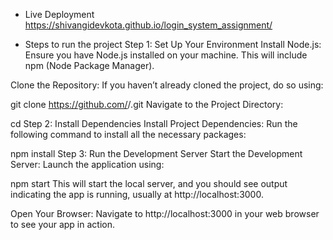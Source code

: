 * Live Deployment
https://shivangidevkota.github.io/login_system_assignment/

* Steps to run the project
Step 1: Set Up Your Environment
Install Node.js: Ensure you have Node.js installed on your machine. This will include npm (Node Package Manager).

Clone the Repository: If you haven’t already cloned the project, do so using:

git clone https://github.com/<your-username>/<repository-name>.git
Navigate to the Project Directory:

cd <repository-name>
Step 2: Install Dependencies
Install Project Dependencies: Run the following command to install all the necessary packages:

npm install
Step 3: Run the Development Server
Start the Development Server: Launch the application using:

npm start
This will start the local server, and you should see output indicating the app is running, usually at http://localhost:3000.

Open Your Browser: Navigate to http://localhost:3000 in your web browser to see your app in action.
